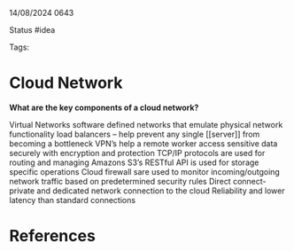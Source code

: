14/08/2024 0643

Status #idea

Tags:

# Cloud Network

**What are the key components of a cloud network?**

Virtual Networks
software defined networks that emulate physical network functionality
load balancers – help prevent any single [[server]] from becoming a bottleneck
VPN’s help a remote worker access sensitive data securely with encryption and protection
TCP/IP protocols are used for routing and managing
Amazons S3’s RESTful API is used for storage specific operations
Cloud firewall sare used to monitor incoming/outgoing network traffic based on predetermined security rules
Direct connect- private and dedicated network connection to the cloud
Reliability and lower latency than standard connections
# References
